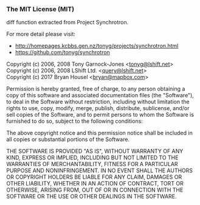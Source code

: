 ### The MIT License (MIT)

diff function extracted from Project Synchrotron.

For more detail please visit:
- http://homepages.kcbbs.gen.nz/tonyg/projects/synchrotron.html
- https://github.com/tonyg/synchrotron

Copyright (c) 2006, 2008 Tony Garnock-Jones &lt;tonyg@lshift.net&gt;<br/>
Copyright (c) 2006, 2008 LShift Ltd. &lt;query@lshift.net&gt;<br/>
Copyright (c) 2017 Bryan Housel &lt;bryan@mapbox.com&gt;<br/>

Permission is hereby granted, free of charge, to any person
obtaining a copy of this software and associated documentation files
(the "Software"), to deal in the Software without restriction,
including without limitation the rights to use, copy, modify, merge,
publish, distribute, sublicense, and/or sell copies of the Software,
and to permit persons to whom the Software is furnished to do so,
subject to the following conditions:

The above copyright notice and this permission notice shall be
included in all copies or substantial portions of the Software.

THE SOFTWARE IS PROVIDED "AS IS", WITHOUT WARRANTY OF ANY KIND,
EXPRESS OR IMPLIED, INCLUDING BUT NOT LIMITED TO THE WARRANTIES OF
MERCHANTABILITY, FITNESS FOR A PARTICULAR PURPOSE AND
NONINFRINGEMENT. IN NO EVENT SHALL THE AUTHORS OR COPYRIGHT HOLDERS
BE LIABLE FOR ANY CLAIM, DAMAGES OR OTHER LIABILITY, WHETHER IN AN
ACTION OF CONTRACT, TORT OR OTHERWISE, ARISING FROM, OUT OF OR IN
CONNECTION WITH THE SOFTWARE OR THE USE OR OTHER DEALINGS IN THE
SOFTWARE.
